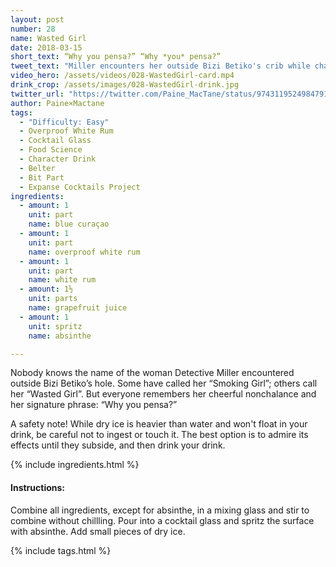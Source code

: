 ```yaml
---
layout: post
number: 28
name: Wasted Girl
date: 2018-03-15
short_text: “Why you pensa?” “Why *you* pensa?”
tweet_text: "Miller encounters her outside Bizi Betiko's crib while chasing down a lead, and the two go all “Why you pensa?” - “Why YOU pensa?” at each other for a minute."
video_hero: /assets/videos/028-WastedGirl-card.mp4
drink_crop: /assets/images/028-WastedGirl-drink.jpg
twitter_url: "https://twitter.com/Paine_MacTane/status/974311952498479107"
author: Paine×Mactane
tags: 
  - "Difficulty: Easy"
  - Overproof White Rum
  - Cocktail Glass
  - Food Science
  - Character Drink
  - Belter
  - Bit Part
  - Expanse Cocktails Project
ingredients:
  - amount: 1
    unit: part
    name: blue curaçao
  - amount: 1
    unit: part
    name: overproof white rum
  - amount: 1
    unit: part
    name: white rum
  - amount: 1½
    unit: parts
    name: grapefruit juice
  - amount: 1
    unit: spritz
    name: absinthe

---
```


Nobody knows the name of the woman Detective Miller encountered outside Bizi Betiko’s hole. Some have called her “Smoking Girl”; others call her “Wasted Girl”. But everyone remembers her cheerful nonchalance and her signature phrase: “Why you pensa?”

A safety note! While dry ice is heavier than water and won't float in your drink, be careful not to ingest or touch it. The best option is to admire its effects until they subside, and then drink your drink. 

{% include ingredients.html %}

#### Instructions:

Combine all ingredients, except for absinthe, in a mixing glass and stir to combine without chillling. Pour into a cocktail glass and spritz the surface with absinthe. Add small pieces of dry ice.

{% include tags.html %}

